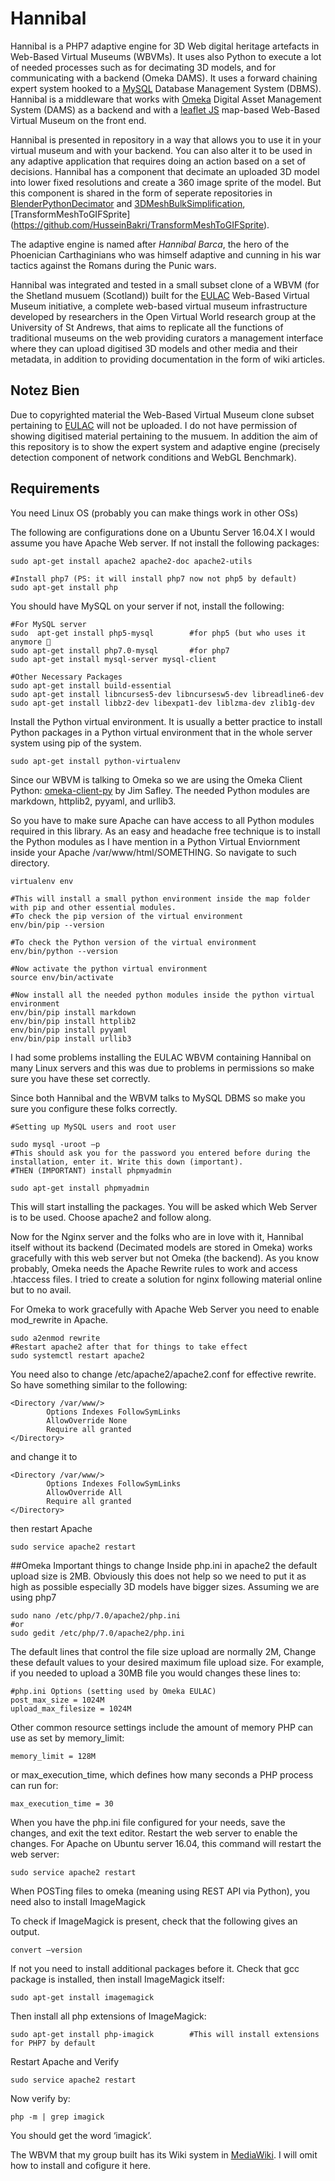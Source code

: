 # Hannibal
Hannibal is a PHP7 adaptive engine for 3D Web digital heritage artefacts in Web-Based Virtual Museums (WBVMs). It uses also Python to execute a lot of needed processes such as for decimating 3D models, and for communicating with a backend (Omeka DAMS). It uses a forward chaining expert system hooked to a <a href="https://www.mysql.com/" target="_blank">MySQL</a> Database Management System (DBMS). Hannibal is a middleware that works with [Omeka](https://omeka.org/ "Omeka DAMS") Digital Asset Management System (DAMS) as a backend and with a <a href="https://leafletjs.com/" target="_blank">leaflet JS</a> map-based Web-Based Virtual Museum on the front end. 

Hannibal is presented in repository in a way that allows you to use it in your virtual museum and with your backend. You can also alter it to be used in any adaptive application that requires doing an action based on a set of decisions. Hannibal has a component that decimate an uploaded 3D model into lower fixed resolutions and create a 360 image sprite of the model. But this component is shared in the form of seperate repositories in [BlenderPythonDecimator](https://github.com/HusseinBakri/BlenderPythonDecimator) and [3DMeshBulkSimplification](https://github.com/HusseinBakri/3DMeshBulkSimplification), [TransformMeshToGIFSprite] (https://github.com/HusseinBakri/TransformMeshToGIFSprite).

The adaptive engine is named after _Hannibal Barca_, the hero of the Phoenician Carthaginians who was himself
adaptive and cunning in his war tactics against the Romans during the Punic wars.

Hannibal was integrated and tested in a small subset clone of a WBVM (for the Shetland musuem (Scotland)) built for the [EULAC](https://eu-lac.org/map/?page=europe) Web-Based Virtual Museum initiative, a complete web-based virtual museum infrastructure developed by researchers in the Open Virtual World research group at the University of St Andrews, that aims to replicate all the functions of traditional museums on the web providing curators a management interface where they can upload digitised 3D models and other media and their metadata, in addition to providing documentation in the form of wiki articles.


## Notez Bien
Due to copyrighted material the Web-Based Virtual Museum clone subset pertaining to [EULAC](https://eu-lac.org/map/?page=europe) will not be uploaded. I do not have permission of showing digitised material pertaining to the musuem. In addition the aim of this repository is to show the expert system and adaptive engine (precisely detection component of network conditions and WebGL Benchmark).

## Requirements
You need Linux OS (probably you can make things work in other OSs)

The following are configurations done on a Ubuntu Server 16.04.X
I would assume you have Apache Web server. If not install the following packages:
```
sudo apt-get install apache2 apache2-doc apache2-utils

#Install php7 (PS: it will install php7 now not php5 by default)
sudo apt-get install php

```
You should have MySQL on your server if not, install the following:
```
#For MySQL server
sudo  apt-get install php5-mysql		#for php5 (but who uses it anymore 
sudo apt-get install php7.0-mysql		#for php7
sudo apt-get install mysql-server mysql-client

#Other Necessary Packages
sudo apt-get install build-essential
sudo apt-get install libncurses5-dev libncursesw5-dev libreadline6-dev 
sudo apt-get install libbz2-dev libexpat1-dev liblzma-dev zlib1g-dev

```
Install the Python virtual environment. It is usually a better practice to install Python packages in a Python virtual environment that in the whole server system using pip of the system.

```
sudo apt-get install python-virtualenv
```

Since our WBVM is talking to Omeka so we are using the Omeka Client Python: [omeka-client-py](https://github.com/jimsafley/omeka-client-py) by Jim Safley. The needed Python modules are markdown, httplib2, pyyaml, and urllib3. 

So you have to make sure Apache can have access to all Python modules required in this library. As an easy and headache free technique is to install the Python modules as I have mention in a Python Virtual Enviornment inside your Apache /var/www/html/SOMETHING. So navigate to such directory.

```
virtualenv env

#This will install a small python environment inside the map folder with pip and other essential modules.
#To check the pip version of the virtual environment
env/bin/pip --version

#To check the Python version of the virtual environment
env/bin/python --version

#Now activate the python virtual environment
source env/bin/activate

#Now install all the needed python modules inside the python virtual environment
env/bin/pip install markdown
env/bin/pip install httplib2
env/bin/pip install pyyaml
env/bin/pip install urllib3

```
I had some problems installing the EULAC WBVM containing Hannibal on many Linux servers and this was due to problems in permissions so make sure you have these set correctly.

Since both Hannibal and the WBVM talks to MySQL DBMS so make you sure you configure these folks correctly.
```
#Setting up MySQL users and root user

sudo mysql -uroot –p
#This should ask you for the password you entered before during the installation, enter it. Write this down (important).
#THEN (IMPORTANT) install phpmyadmin

sudo apt-get install phpmyadmin

```
This will start installing the packages. You will be asked which Web Server is to be used. Choose apache2 and follow along. 

Now  for the Nginx server and the folks who are in love with it, Hannibal itself without its backend (Decimated models are stored in Omeka) works gracefully with this web server but not Omeka (the backend). As you know probably, Omeka needs the Apache Rewrite rules to work and access .htaccess files. I tried to create a solution for nginx following material online but to no avail.

For Omeka to work gracefully with Apache Web Server you need to enable mod_rewrite in Apache.
```
sudo a2enmod rewrite
#Restart apache2 after that for things to take effect
sudo systemctl restart apache2    

```

You need also to change /etc/apache2/apache2.conf for effective rewrite. So have something similar to the following:

```
<Directory /var/www/>
        Options Indexes FollowSymLinks
        AllowOverride None
        Require all granted
</Directory>
```

and change it to
```
<Directory /var/www/>
        Options Indexes FollowSymLinks
        AllowOverride All
        Require all granted
</Directory>
```
then  restart Apache

```
sudo service apache2 restart
```

##Omeka Important things to change
Inside php.ini in apache2 the default upload size is 2MB. Obviously this does not help so we need to put it as high as possible especially 3D models have bigger sizes. Assuming we are using php7
```
sudo nano /etc/php/7.0/apache2/php.ini
#or
sudo gedit /etc/php/7.0/apache2/php.ini
```
The default lines that control the file size upload are normally 2M, Change these default values to your desired maximum file upload size. For example, if you needed to upload a 30MB file you would changes these lines to:
```
#php.ini Options (setting used by Omeka EULAC)
post_max_size = 1024M
upload_max_filesize = 1024M
```
Other common resource settings include the amount of memory PHP can use as set by memory_limit:
```
memory_limit = 128M
```
or max_execution_time, which defines how many seconds a PHP process can run for:
```
max_execution_time = 30
```
When you have the php.ini file configured for your needs, save the changes, and exit the text editor. Restart the web server to enable the changes. For Apache on Ubuntu server 16.04, this command will restart the web server:
```
sudo service apache2 restart
```

When POSTing files to omeka (meaning using REST API via Python), you need also to install ImageMagick

To check if ImageMagick is present, check that the following gives an output.
```
convert –version
```
If not you need to install additional packages before it. Check that gcc package is installed, then install ImageMagick itself:
```
sudo apt-get install imagemagick
```
Then install all php extensions of ImageMagick:
```
sudo apt-get install php-imagick		#This will install extensions for PHP7 by default
```
Restart Apache and Verify
```
sudo service apache2 restart
```
Now verify by:
```
php -m | grep imagick
```
You should get the word ‘imagick’.

The WBVM that my group built has its Wiki system in [MediaWiki](https://www.mediawiki.org/wiki/MediaWiki). I will omit how to install and cofigure it here.
